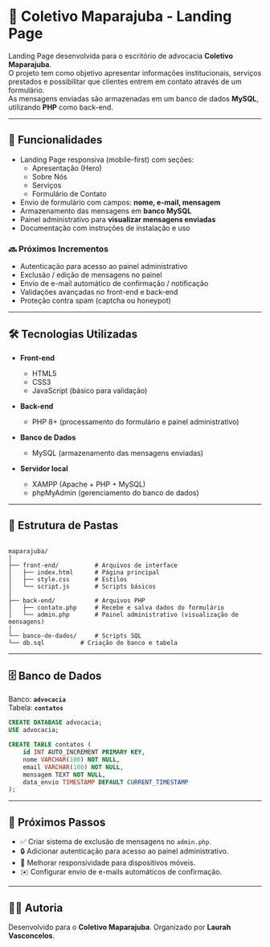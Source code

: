 # 🌿 Coletivo Maparajuba - Landing Page

Landing Page desenvolvida para o escritório de advocacia **Coletivo Maparajuba**.  
O projeto tem como objetivo apresentar informações institucionais, serviços prestados e possibilitar que clientes entrem em contato através de um formulário.  
As mensagens enviadas são armazenadas em um banco de dados **MySQL**, utilizando **PHP** como back-end.

---
## 📌 Funcionalidades

- Landing Page responsiva (mobile-first) com seções:  
  - Apresentação (Hero)  
  - Sobre Nós  
  - Serviços  
  - Formulário de Contato  
- Envio de formulário com campos: **nome, e-mail, mensagem**  
- Armazenamento das mensagens em **banco MySQL**  
- Painel administrativo para **visualizar mensagens enviadas**  
- Documentação com instruções de instalação e uso

### 🔜 Próximos Incrementos

- Autenticação para acesso ao painel administrativo  
- Exclusão / edição de mensagens no painel  
- Envio de e-mail automático de confirmação / notificação  
- Validações avançadas no front-end e back-end  
- Proteção contra spam (captcha ou honeypot)

---

## 🛠️ Tecnologias Utilizadas

- **Front-end**
  - HTML5
  - CSS3
  - JavaScript (básico para validação)

- **Back-end**
  - PHP 8+ (processamento do formulário e painel administrativo)

- **Banco de Dados**
  - MySQL (armazenamento das mensagens enviadas)

- **Servidor local**
  - XAMPP (Apache + PHP + MySQL)
  - phpMyAdmin (gerenciamento do banco de dados)

---

## 📂 Estrutura de Pastas

```

maparajuba/
│
├── front-end/          # Arquivos de interface
│   ├── index.html      # Página principal
│   ├── style.css       # Estilos
│   └── script.js       # Scripts básicos
│
├── back-end/           # Arquivos PHP
│   ├── contato.php     # Recebe e salva dados do formulário
│   └── admin.php       # Painel administrativo (visualização de mensagens)
│
└── banco-de-dados/     # Scripts SQL
└── db.sql          # Criação do banco e tabela

````

---

## 🗄️ Banco de Dados

Banco: **`advocacia`**  
Tabela: **`contatos`**

```sql
CREATE DATABASE advocacia;
USE advocacia;

CREATE TABLE contatos (
    id INT AUTO_INCREMENT PRIMARY KEY,
    nome VARCHAR(100) NOT NULL,
    email VARCHAR(100) NOT NULL,
    mensagem TEXT NOT NULL,
    data_envio TIMESTAMP DEFAULT CURRENT_TIMESTAMP
);
````

---

## 📌 Próximos Passos

* ✅ Criar sistema de exclusão de mensagens no `admin.php`.
* 🔒 Adicionar autenticação para acesso ao painel administrativo.
* 📱 Melhorar responsividade para dispositivos móveis.
* ✉️ Configurar envio de e-mails automáticos de confirmação.

---

## 👩‍💻 Autoria

Desenvolvido para o **Coletivo Maparajuba**.
Organizado por **Laurah Vasconcelos**.

```
